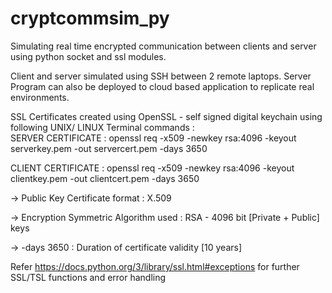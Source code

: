 # cryptcommsim_py
Simulating real time encrypted communication between clients and server using python socket and ssl modules.

Client and server simulated using SSH between 2 remote laptops. Server Program can also be deployed to 
cloud based application to replicate real environments.

SSL Certificates created using OpenSSL - self signed digital keychain using following UNIX/ LINUX Terminal commands :  
SERVER CERTIFICATE : openssl req -x509 -newkey rsa:4096 -keyout serverkey.pem -out servercert.pem -days 3650

CLIENT CERTIFICATE : openssl req -x509 -newkey rsa:4096 -keyout clientkey.pem -out clientcert.pem -days 3650

->   Public Key Certificate format : X.509

->   Encryption Symmetric Algorithm used : RSA - 4096 bit [Private + Public] keys

->  -days 3650 : Duration of certificate validity [10 years]

Refer https://docs.python.org/3/library/ssl.html#exceptions for further SSL/TSL functions and error handling
